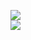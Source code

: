 [![](https://img.shields.io/badge/Made%20With-Github%20Spray-lightgrey.svg?style=for-the-badge&logo=github)](https://github.com/Annihil/github-spray#28064)  
[![](https://i.imgur.com/2DrTn0Z.gif)](https://github.com/Annihil/github-spray)